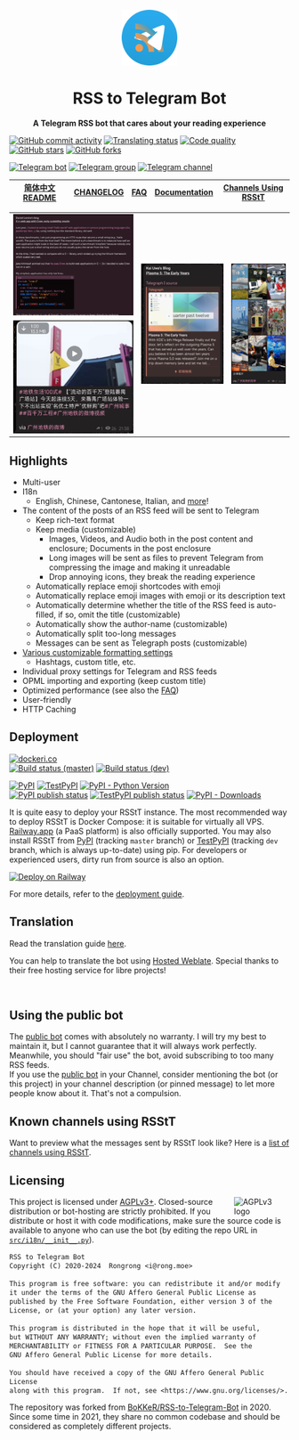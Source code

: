 <p align="center">
<img src="docs/resources/RSStT_icon.svg" alt="RSS to Telegram Bot" width="100">
</p>
<h1 align="center">RSS to Telegram Bot</h1>

<p align="center"><b>A Telegram RSS bot that cares about your reading experience</b></p>

[![GitHub commit activity](https://img.shields.io/github/commit-activity/m/Rongronggg9/RSS-to-Telegram-Bot?logo=git&label=commit)](https://github.com/Rongronggg9/RSS-to-Telegram-Bot/commits)
[![Translating status](https://img.shields.io/weblate/progress/rss-to-telegram-bot?logo=weblate&color=informational)](https://hosted.weblate.org/engage/rss-to-telegram-bot/)
[![Code quality](https://img.shields.io/codefactor/grade/github/Rongronggg9/RSS-to-Telegram-Bot?logo=codefactor)](https://www.codefactor.io/repository/github/rongronggg9/rss-to-telegram-bot)
[![GitHub stars](https://img.shields.io/github/stars/Rongronggg9/Rss-to-Telegram-Bot?style=social)](https://github.com/Rongronggg9/RSS-to-Telegram-Bot/stargazers)
[![GitHub forks](https://img.shields.io/github/forks/Rongronggg9/RSS-to-Telegram-Bot?style=social)](https://github.com/Rongronggg9/RSS-to-Telegram-Bot/fork)

[![Telegram bot](https://img.shields.io/badge/Telegram%20Bot-%40RSStT__Bot-229ed9?logo=telegram&style=for-the-badge)](https://t.me/RSStT_Bot)
[![Telegram group](https://img.shields.io/badge/dynamic/json?url=https%3A%2F%2Fapi.swo.moe%2Fstats%2Ftelegram%2FRSStT_Group&query=count&color=2CA5E0&label=Telegram%20Group&logo=telegram&cacheSeconds=3600&style=for-the-badge)](https://t.me/RSStT_Group)
[![Telegram channel](https://img.shields.io/badge/dynamic/json?url=https%3A%2F%2Fapi.swo.moe%2Fstats%2Ftelegram%2FRSStT_Channel&query=count&color=2CA5E0&label=Telegram%20Channel&logo=telegram&cacheSeconds=3600&style=for-the-badge)](https://t.me/RSStT_Channel)

| [简体中文 README] | [CHANGELOG] | [FAQ] | [Documentation] | [Channels Using RSStT] |
|:-------------:|:-----------:|:-----:|-----------------|:----------------------:|

[简体中文 README]: README.zh.md

[CHANGELOG]: docs/CHANGELOG.md

[FAQ]: docs/FAQ.md

[Documentation]: docs

[Channels Using RSStT]: docs/channels-using-rsstt.md

<table>
    <tr>
        <td><img src="docs/resources/example5.png" alt="Screenshot"></td>
        <td rowspan="2"><img src="docs/resources/example7.png" alt="Screenshot"></td>
        <td rowspan="2"><img src="docs/resources/example8.png" alt="Screenshot"></td>
    </tr>
    <tr>
        <td><img src="docs/resources/example6.png" alt="Screenshot"></td>
    </tr>
</table>

## Highlights

- Multi-user
- I18n
    - English, Chinese, Cantonese, Italian, and [more](docs/translation-guide.md)!
- The content of the posts of an RSS feed will be sent to Telegram
    - Keep rich-text format
    - Keep media (customizable)
        - Images, Videos, and Audio both in the post content and enclosure; Documents in the post enclosure
        - Long images will be sent as files to prevent Telegram from compressing the image and making it unreadable
        - Drop annoying icons, they break the reading experience
    - Automatically replace emoji shortcodes with emoji
    - Automatically replace emoji images with emoji or its description text
    - Automatically determine whether the title of the RSS feed is auto-filled, if so, omit the title (customizable)
    - Automatically show the author-name (customizable)
    - Automatically split too-long messages
    - Messages can be sent as Telegraph posts (customizable)
- [Various customizable formatting settings](docs/formatting-settings.md)
    - Hashtags, custom title, etc.
- Individual proxy settings for Telegram and RSS feeds
- OPML importing and exporting (keep custom title)
- Optimized performance (see also the [FAQ](docs/FAQ.md#q-how-is-the-performance-of-the-bot))
- User-friendly
- HTTP Caching

## Deployment

[![dockeri.co](https://dockerico.blankenship.io/image/rongronggg9/rss-to-telegram)](https://hub.docker.com/r/rongronggg9/rss-to-telegram)\
[![Build status (master)](https://img.shields.io/github/actions/workflow/status/Rongronggg9/RSS-to-Telegram-Bot/publish-docker-image.yml?branch=master&label=build&logo=docker)](https://github.com/Rongronggg9/RSS-to-Telegram-Bot/actions/workflows/publish-docker-image.yml?query=branch%3Amaster)
[![Build status (dev)](https://img.shields.io/github/actions/workflow/status/Rongronggg9/RSS-to-Telegram-Bot/publish-docker-image.yml?branch=dev&label=build%20%28dev%29&logo=docker)](https://github.com/Rongronggg9/RSS-to-Telegram-Bot/actions/workflows/publish-docker-image.yml?query=branch%3Adev)

[![PyPI](https://img.shields.io/pypi/v/rsstt?logo=pypi&logoColor=white&label=PyPI)](https://pypi.org/project/rsstt/)
[![TestPyPI](https://img.shields.io/badge/dynamic/json?url=https%3A%2F%2Ftest.pypi.org%2Fpypi%2Frsstt%2Fjson&query=%24.info.version&prefix=v&logo=pypi&logoColor=white&label=TestPyPI)](https://test.pypi.org/project/rsstt/)
[![PyPI - Python Version](https://img.shields.io/pypi/pyversions/rsstt?logo=python&label=&labelColor=white)](https://www.python.org)\
[![PyPI publish status](https://img.shields.io/github/actions/workflow/status/Rongronggg9/RSS-to-Telegram-Bot/publish-to-pypi.yml?label=publish&logo=pypi&logoColor=white)](https://github.com/Rongronggg9/RSS-to-Telegram-Bot/actions/workflows/publish-to-pypi.yml)
[![TestPyPI publish status](https://img.shields.io/github/actions/workflow/status/Rongronggg9/RSS-to-Telegram-Bot/publish-to-test-pypi.yml?label=publish%20(TestPyPI)&logo=pypi&logoColor=white)](https://github.com/Rongronggg9/RSS-to-Telegram-Bot/actions/workflows/publish-to-test-pypi.yml)
[![PyPI - Downloads](https://img.shields.io/pypi/dm/rsstt?logo=pypi&logoColor=white)](https://pypi.org/project/rsstt/)

It is quite easy to deploy your RSStT instance. The most recommended way to deploy RSStT is Docker Compose: it is suitable for virtually all VPS. [Railway.app](https://railway.app) (a PaaS platform) is also officially supported. You may also install RSStT from [PyPI](https://pypi.org/project/rsstt/) (tracking `master` branch) or [TestPyPI](https://test.pypi.org/project/rsstt/) (tracking `dev` branch, which is always up-to-date) using pip. For developers or experienced users, dirty run from source is also an option.

<a href="docs/deployment-guide.md#option-2-railwayapp"><img src="https://railway.app/button.svg" height="30" alt="Deploy on Railway"></a>

For more details, refer to the [deployment guide](docs/deployment-guide.md).

## Translation

Read the translation guide [here](docs/translation-guide.md).

You can help to translate the bot using [Hosted Weblate](https://hosted.weblate.org/projects/rss-to-telegram-bot/). Special thanks to their free hosting service for libre projects!

<a href="https://hosted.weblate.org/engage/rss-to-telegram-bot/"><img src="https://hosted.weblate.org/widgets/rss-to-telegram-bot/-/glossary/multi-auto.svg" width = "500" alt="" /></a>

## Using the public bot

The [public bot](https://t.me/RSStT_Bot) comes with absolutely no warranty. I will try my best to maintain it, but I cannot guarantee that it will always work perfectly. Meanwhile, you should "fair use" the bot, avoid subscribing to too many RSS feeds.\
If you use the [public bot](https://t.me/RSStT_Bot) in your Channel, consider mentioning the bot (or this project) in your channel description (or pinned message) to let more people know about it. That's not a compulsion.

## Known channels using RSStT

Want to preview what the messages sent by RSStT look like? Here is a [list of channels using RSStT](docs/channels-using-rsstt.md).

## Licensing

<img src="https://www.gnu.org/graphics/agplv3-with-text-162x68.png" alt="AGPLv3 logo" width="100" align="right">

This project is licensed under [AGPLv3+](LICENSE). Closed-source distribution or bot-hosting are strictly prohibited. If you distribute or host it with code modifications, make sure the source code is available to anyone who can use the bot (by editing the repo URL in [`src/i18n/__init__.py`](src/i18n/__init__.py)).

    RSS to Telegram Bot
    Copyright (C) 2020-2024  Rongrong <i@rong.moe>

    This program is free software: you can redistribute it and/or modify
    it under the terms of the GNU Affero General Public License as
    published by the Free Software Foundation, either version 3 of the
    License, or (at your option) any later version.

    This program is distributed in the hope that it will be useful,
    but WITHOUT ANY WARRANTY; without even the implied warranty of
    MERCHANTABILITY or FITNESS FOR A PARTICULAR PURPOSE.  See the
    GNU Affero General Public License for more details.

    You should have received a copy of the GNU Affero General Public License
    along with this program.  If not, see <https://www.gnu.org/licenses/>.

The repository was forked from [BoKKeR/RSS-to-Telegram-Bot](https://github.com/BoKKeR/RSS-to-Telegram-Bot) in 2020. Since some time in 2021, they share no common codebase and should be considered as completely different projects.
